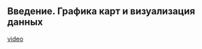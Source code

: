 ## Введение. Графика карт и визуализация данных

[video](https://player.softculture.cc/embed/online/GIS/GIS_10.10.12_L4-1_Lavrinenko_Intro)